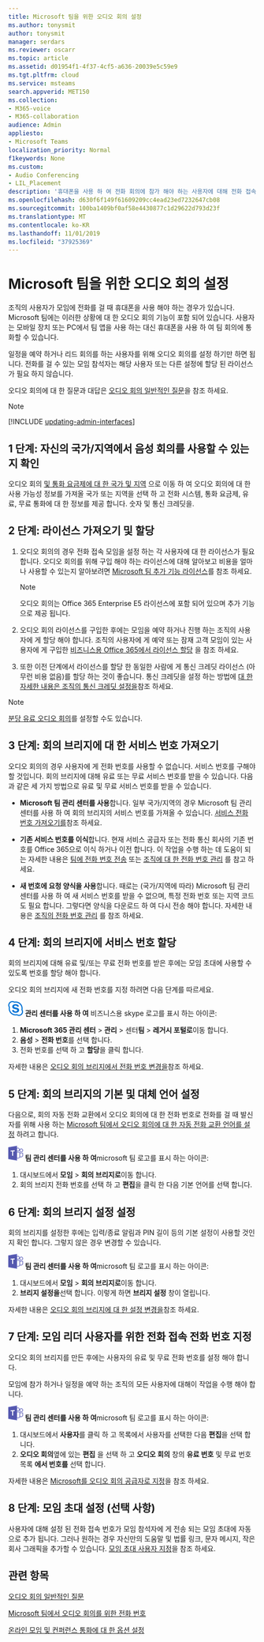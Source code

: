 ```yaml
---
title: Microsoft 팀을 위한 오디오 회의 설정
ms.author: tonysmit
author: tonysmit
manager: serdars
ms.reviewer: oscarr
ms.topic: article
ms.assetid: d01954f1-4f37-4cf5-a636-20039e5c59e9
ms.tgt.pltfrm: cloud
ms.service: msteams
search.appverid: MET150
ms.collection:
- M365-voice
- M365-collaboration
audience: Admin
appliesto:
- Microsoft Teams
localization_priority: Normal
f1keywords: None
ms.custom:
- Audio Conferencing
- LIL_Placement
description: '휴대폰을 사용 하 여 전화 회의에 참가 해야 하는 사용자에 대해 전화 접속 또는 오디오 회의를 설정 하는 방법에 대해 알아봅니다. '
ms.openlocfilehash: d630f6f149f61609209cc4ead23ed7232647cb08
ms.sourcegitcommit: 100ba1409bf0af58e4430877c1d29622d793d23f
ms.translationtype: MT
ms.contentlocale: ko-KR
ms.lasthandoff: 11/01/2019
ms.locfileid: "37925369"
---
```

# <a name="set-up-audio-conferencing-for-microsoft-teams"></a>Microsoft 팀을 위한 오디오 회의 설정

조직의 사용자가 모임에 전화를 걸 때 휴대폰을 사용 해야 하는 경우가 있습니다. Microsoft 팀에는 이러한 상황에 대 한 오디오 회의 기능이 포함 되어 있습니다. 사용자는 모바일 장치 또는 PC에서 팀 앱을 사용 하는 대신 휴대폰을 사용 하 여 팀 회의에 통화할 수 있습니다. 
  
일정을 예약 하거나 리드 회의를 하는 사용자를 위해 오디오 회의를 설정 하기만 하면 됩니다. 전화를 걸 수 있는 모임 참석자는 해당 사용자 또는 다른 설정에 할당 된 라이선스가 필요 하지 않습니다.
  
오디오 회의에 대 한 질문과 대답은 [오디오 회의 일반적인 질문](audio-conferencing-common-questions.md)을 참조 하세요.

> [!NOTE]
> [!INCLUDE [updating-admin-interfaces](includes/updating-admin-interfaces.md)]
  
## <a name="step-1-find-out-if-audio-conferencing-is-available-in-your-countryregion"></a>1 단계: 자신의 국가/지역에서 음성 회의를 사용할 수 있는지 확인
<a name="__top"> </a>

오디오 회의 [및 통화 요금제에 대 한 국가 및 지역](country-and-region-availability-for-audio-conferencing-and-calling-plans/country-and-region-availability-for-audio-conferencing-and-calling-plans.md) 으로 이동 하 여 오디오 회의에 대 한 사용 가능성 정보를 가져올 국가 또는 지역을 선택 하 고 전화 시스템, 통화 요금제, 유료, 무료 통화에 대 한 정보를 제공 합니다. 숫자 및 통신 크레딧을. 
 
## <a name="step-2-get-and-assign-licenses"></a>2 단계: 라이선스 가져오기 및 할당
 
1. 오디오 회의의 경우 전화 접속 모임을 설정 하는 각 사용자에 대 한 라이선스가 필요 합니다. 오디오 회의를 위해 구입 해야 하는 라이선스에 대해 알아보고 비용을 얼마나 사용할 수 있는지 알아보려면 [Microsoft 팀 추가 기능 라이선스](teams-add-on-licensing/microsoft-teams-add-on-licensing.md)를 참조 하세요.

    >[!NOTE] 
    > 오디오 회의는 Office 365 Enterprise E5 라이선스에 포함 되어 있으며 추가 기능으로 제공 됩니다.
        
2. 오디오 회의 라이선스를 구입한 후에는 모임을 예약 하거나 진행 하는 조직의 사용자에 게 할당 해야 합니다. 조직의 사용자에 게 예약 또는 잠재 고객 모임이 있는 사용자에 게 구입한 [비즈니스용 Office 365에서 라이선스 할당](https://support.office.com/article/997596b5-4173-4627-b915-36abac6786dc) 을 참조 하세요.
    
3. 또한 이전 단계에서 라이선스를 할당 한 동일한 사람에 게 통신 크레딧 라이선스 (아무런 비용 없음)를 할당 하는 것이 좋습니다. 통신 크레딧을 설정 하는 방법에 [대 한 자세한 내용은 조직의 통신 크레딧 설정을](set-up-communications-credits-for-your-organization.md)참조 하세요.
    
> [!NOTE]
> [분당 유료 오디오 회의](audio-conferencing-pay-per-minute.md)를 설정할 수도 있습니다.

## <a name="step-3-get-service-numbers-for-your-conferencing-bridges"></a>3 단계: 회의 브리지에 대 한 서비스 번호 가져오기
<a name="__top"> </a>

오디오 회의의 경우 사용자에 게 전화 번호를 사용할 수 없습니다. 서비스 번호를 구해야 할 것입니다. 회의 브리지에 대해 유료 또는 무료 서비스 번호를 받을 수 있습니다. 다음과 같은 세 가지 방법으로 유료 및 무료 서비스 번호를 받을 수 있습니다. 
  
- **Microsoft 팀 관리 센터를 사용**합니다. 일부 국가/지역의 경우 Microsoft 팀 관리 센터를 사용 하 여 회의 브리지의 서비스 번호를 가져올 수 있습니다. [서비스 전화 번호 가져오기를](/microsoftteams/getting-service-phone-numbers)참조 하세요.
    
- **기존 서비스 번호를 이식**합니다. 현재 서비스 공급자 또는 전화 통신 회사의 기존 번호를 Office 365으로 이식 하거나 이전 합니다. 이 작업을 수행 하는 데 도움이 되는 자세한 내용은 [팀에 전화 번호 전송](phone-number-calling-plans/transfer-phone-numbers-to-teams.md) 또는 [조직에 대 한 전화 번호 관리](manage-phone-numbers-for-your-organization/manage-phone-numbers-for-your-organization.md) 를 참고 하세요.  
  
- **새 번호에 요청 양식을 사용**합니다. 때로는 (국가/지역에 따라) Microsoft 팀 관리 센터를 사용 하 여 새 서비스 번호를 받을 수 없으며, 특정 전화 번호 또는 지역 코드도 필요 합니다. 그렇다면 양식을 다운로드 하 여 다시 전송 해야 합니다. 자세한 내용은 [조직의 전화 번호 관리](manage-phone-numbers-for-your-organization/manage-phone-numbers-for-your-organization.md) 를 참조 하세요. 
    
## <a name="step-4-assign-a-service-number-to-the-conferencing-bridge"></a>4 단계: 회의 브리지에 서비스 번호 할당
<a name="__top"> </a>

회의 브리지에 대해 유료 및/또는 무료 전화 번호를 받은 후에는 모임 초대에 사용할 수 있도록 번호를 할당 해야 합니다.  

오디오 회의 브리지에 새 전화 번호를 지정 하려면 다음 단계를 따르세요.

![비즈니스용 skype](media/sfb-logo-30x30.png) **관리 센터를 사용 하 여** 비즈니스용 skype 로고를 표시 하는 아이콘:

 1. **Microsoft 365 관리 센터** > **관리** > 센터**팀** > **레거시 포털로**이동 합니다.
 2. **음성** > **전화 번호**를 선택 합니다.
 3. 전화 번호를 선택 하 고 **할당**을 클릭 합니다.

자세한 내용은 [오디오 회의 브리지에서 전화 번호 변경을](change-the-phone-numbers-on-your-audio-conferencing-bridge.md)참조 하세요.

## <a name="step-5-set-the-default-and-alternate-languages-for-a-conferencing-bridge"></a>5 단계: 회의 브리지의 기본 및 대체 언어 설정
<a name="__top"></a> 다음으로, 회의 자동 전화 교환에서 오디오 회의에 대 한 전화 번호로 전화를 걸 때 발신자를 위해 사용 하는 [Microsoft 팀에서 오디오 회의에 대 한 자동 전화 교환 언어를 설정](set-auto-attendant-languages-for-audio-conferencing-in-teams.md) 하려고 합니다. 

![Microsoft](media/teams-logo-30x30.png) **팀 관리 센터를 사용 하 여**microsoft 팀 로고를 표시 하는 아이콘:

1. 대시보드에서 **모임** > **회의 브리지로**이동 합니다.
2. 회의 브리지 전화 번호를 선택 하 고 **편집**을 클릭 한 다음 기본 언어를 선택 합니다.

## <a name="step-6-set-your-conferencing-bridge-settings"></a>6 단계: 회의 브리지 설정 설정
<a name="__top"> </a>
    
회의 브리지를 설정한 후에는 입력/종료 알림과 PIN 길이 등의 기본 설정이 사용할 것인지 확인 합니다. 그렇지 않은 경우 변경할 수 있습니다. 

![Microsoft](media/teams-logo-30x30.png) **팀 관리 센터를 사용 하 여**microsoft 팀 로고를 표시 하는 아이콘:

1. 대시보드에서 **모임** > **회의 브리지로**이동 합니다.
2. **브리지 설정을**선택 합니다. 이렇게 하면 **브리지 설정** 창이 열립니다. 

자세한 내용은 [오디오 회의 브리지에 대 한 설정 변경을](change-the-settings-for-an-audio-conferencing-bridge.md)참조 하세요.

## <a name="step-7-assign-dial-in-phone-numbers-for-users-who-lead-meetings"></a>7 단계: 모임 리더 사용자를 위한 전화 접속 전화 번호 지정

오디오 회의 브리지를 만든 후에는 사용자의 유료 및 무료 전화 번호를 설정 해야 합니다.

모임에 참가 하거나 일정을 예약 하는 조직의 모든 사용자에 대해이 작업을 수행 해야 합니다. 

![Microsoft](media/teams-logo-30x30.png) **팀 관리 센터를 사용 하 여**microsoft 팀 로고를 표시 하는 아이콘:

1. 대시보드에서 **사용자**를 클릭 하 고 목록에서 사용자를 선택한 다음 **편집**을 선택 합니다.
2. **오디오 회의**옆에 있는 **편집** 을 선택 하 고 **오디오 회의** 창의 **유료 번호** 및 무료 번호 목록 **에서 번호를** 선택 합니다.

자세한 내용은 [Microsoft를 오디오 회의 공급자로 지정](/skypeforbusiness/audio-conferencing-in-office-365/assign-microsoft-as-the-audio-conferencing-provider)을 참조 하세요.


## <a name="step-8-set-up-meeting-invitations-optional"></a>8 단계: 모임 초대 설정 (선택 사항)
<a name="__top"> </a>
 
사용자에 대해 설정 된 전화 접속 번호가 모임 참석자에 게 전송 되는 모임 초대에 자동으로 추가 됩니다. 그러나 원하는 경우 자신만의 도움말 및 법률 링크, 문자 메시지, 작은 회사 그래픽을 추가할 수 있습니다. [모임 초대 사용자 지정](meeting-settings-in-teams.md#customize-meeting-invitations)을 참조 하세요.
   
## <a name="related-topics"></a>관련 항목

[오디오 회의 일반적인 질문](audio-conferencing-common-questions.md)
  
[Microsoft 팀에서 오디오 회의를 위한 전화 번호](phone-numbers-for-audio-conferencing-in-teams.md)
  
[온라인 모임 및 컨퍼런스 통화에 대 한 옵션 설정](https://support.office.com/article/DCD1CA39-0C1F-466C-9573-F04138FEF5E2)
